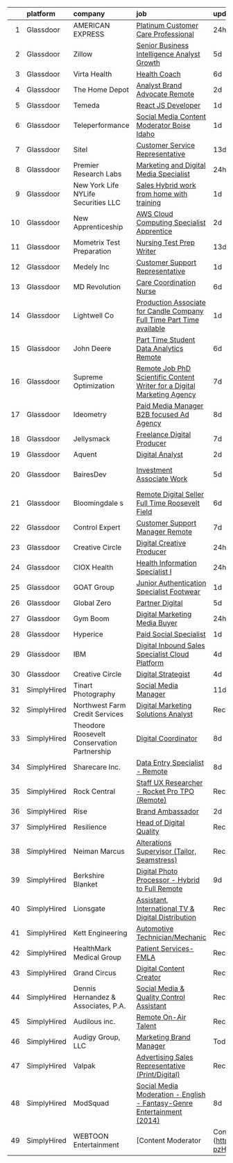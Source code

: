 

|    | platform    | company                                     | job                                                                                                                                                                                                                                                                                                                                                                                                                                                                                                                                                                                                                                                                                                                                                                                                                                                                                                                                                                                                                                                                                                                                                                                                                                                                                                                                                                                                                                                                                                                                                                     | update_time   | location          |
|---:|:------------|:--------------------------------------------|:------------------------------------------------------------------------------------------------------------------------------------------------------------------------------------------------------------------------------------------------------------------------------------------------------------------------------------------------------------------------------------------------------------------------------------------------------------------------------------------------------------------------------------------------------------------------------------------------------------------------------------------------------------------------------------------------------------------------------------------------------------------------------------------------------------------------------------------------------------------------------------------------------------------------------------------------------------------------------------------------------------------------------------------------------------------------------------------------------------------------------------------------------------------------------------------------------------------------------------------------------------------------------------------------------------------------------------------------------------------------------------------------------------------------------------------------------------------------------------------------------------------------------------------------------------------------|:--------------|:------------------|
|  1 | Glassdoor   | AMERICAN EXPRESS                            | [Platinum Customer Care Professional](https://www.glassdoor.com/partner/jobListing.htm?pos=105&ao=1110586&s=58&guid=000001821f8a57d8bf4a4c7c7397e353&src=GD_JOB_AD&t=SR&vt=w&cs=1_3d672b96&cb=1658386537191&jobListingId=1008016736898&cpc=65CC663E25211861&jrtk=3-0-1g8fokm2skhor801-1g8fokm3ej46s800-b2b17bd22d7ffe23--6NYlbfkN0A5nblP0AAnhgopED8_ojjQZxlXcLntPBcvKwP4k1GUfLPORtmzN_ZAa2GorthJNwE8VUb27NacrfXXV_X3TVfQpqfyo50eiYmGYlinkzaTa8NFXsQEwecGiTIptYA71CVBJSjHff92H4fl3yUTUK6ePd_3_CZ5ypUbIJkFCwkWlfgPtYKwN7SnO8e1y7DtevQKJXCcmK0lx_VMQb6SJXyFE_Zs0bHYgK9-AnaE2Sy3aAI7lJeE0eCqqdQ4RAi05mWWriGeMqEkSfPHW6QIFIj0SGI0fVLCQ3a3N3uWV70kVvZ9OgBzkDQXJ5kd9mq_VarZZN2ZIuDE5tjS47GUbfDmoMnW4KFxydg6Ox1W3BDzQCNLkjFcA8hL1QejRIxbbNeHnsjuq3iptTbb6K_EmxmvqZcS-k1pNytZqXPF6oVIud-molh2T0G4)                                                                                                                                                                                                                                                                                                                                                                                                                                                                                                                                                                                                                                                                                                                                                                               | 24h           | Sunrise, FL       |
|  2 | Glassdoor   | Zillow                                      | [Senior Business Intelligence Analyst  Growth](https://www.glassdoor.com/partner/jobListing.htm?pos=114&ao=1110586&s=58&guid=000001821f8a57d8bf4a4c7c7397e353&src=GD_JOB_AD&t=SR&vt=w&cs=1_768112d3&cb=1658386537193&jobListingId=1008008694561&cpc=AC285F3A3ECA6BB0&jrtk=3-0-1g8fokm2skhor801-1g8fokm3ej46s800-505403d4ffa4d1c5--6NYlbfkN0ANMurRYyPEXg08u6OamUd1Mvhk-zhFSGYIZgoJR86UvYL2v6MoUqae-sD5DnU21vrnSTKm-VbOopqKkFkSaNMNuVRUV_kCzJx_dkrPsX69cpiIUsZK0znm6sCyxuQMkqE5L9tb4tRJI_3IprinV5wPn5pHUQ8NxMm1FHew5NawQ1qTuX23hZV3xYLAJ_ndavOY5-vaGMHV1LgZi9XtUCL4bficijXaANFA6a55Cx7mHAyGxbkSfj_nDU8wAxyr1MayL3sBw_YuqhHiMx36g7naf3OFZU8lhZT1ZIJfC0U_LAA6UrG6DiBCSephOJxzSmFn260G8Oj1iuJZEvT6km9-IvMZ1mfqH4JbTE2XVNFUXpW1a23kQV8aiGxrRfb4WUhFtiPR6tzZyClYx2-oek1Fr8cmvLBrGerrtdnRf8Y7NULL3l-T14Xvo_n3MYcpEswDDqHDONBENoHV_Maw19ee8TRYtTYFpxF5P8PLBVqRM1bbKj-nLwjc0JG3Iv3Z1bKXnsWepaq-eFy3XHHFqXqZZjc0nVdQ-4rye0aq9vdvtihmNhgmAwul2NyzJuICw5s0mwRkt03tenwQczrYSUMMqOlxYMEL2bb8ON6pgAmpWyu3iD_w6bbkwBHnbIPeZ1N_8s_uKQV7mDE0uG3AqPinMEXFros_yJpDQWQEyF0ykzVBDs1J1I13_Z0KlNiL90hmWmJyw3lIaY9NBQLCaZfVV5W7sMjeWaq5mB0Un6W2SE4kLiob8e1j7ynNENMfob4E9t7ey-ahbLx5pvv70go--5S965PooRcF2JFLlhUX_hpcDPAPYwHSMfeL3Y67admJ27lbjHKq9h8A1zRw4nApEDqmnHWfJXgIdbmvpeyz54sykkNlllSsET7vZqRRO78%3D)                                                                                                                                                                                                                                                                                        | 5d            | Remote            |
|  3 | Glassdoor   | Virta Health                                | [Health Coach](https://www.glassdoor.com/partner/jobListing.htm?pos=123&ao=1110586&s=58&guid=000001821f8a57d8bf4a4c7c7397e353&src=GD_JOB_AD&t=SR&vt=w&cs=1_393624d5&cb=1658386537194&jobListingId=1008004891538&cpc=1CBFC3E34E2A31FF&jrtk=3-0-1g8fokm2skhor801-1g8fokm3ej46s800-ec554cacf87ad054--6NYlbfkN0AfRf_P-ca05LPdwl18rGIzUr6AHy1uTjbsV8Zoyst9jo3YE3gDQF_RamUUSUIB_uVFS3xg844flY6tHODvbOe5iK4V7t8Da3_gNKW7-MMv23qtwcIwNBc8ruoIj-LdhUNuA1fkQZOyZDDnrh-fnJoR0khxCD9Q4gNFCuPZBtajZQixmR8XcMjaCEPR_Gcv13505-t2UlDzCdZ067y-JvhRoSSOjCeU3yZtw2dmTI3pgC7hVlGy2OEvBuDyKdqwvvHUeNiGwMN1JvWcMGIj93EzuATvpXfrgIEbsC2jRZdE_p1OYCC4jeErlPRRpsfbkD7ulvCT-ekHfwCIGmnFGXBednFiZPXeD-vCzdsrIa-KMGeILruz4Z9JMZ0vI_MOFDSxu3Q9-kW2HiciS1sUuEkbUueh6DNe57G4z-4OiJx-Cjri9QdP7UX404ZzpgDk2kPk9oQ-s95bhbxtfA7hZOMQ_p5K_mpXim0Qn00eaODGsJvhMCNkNM_ABaLd-0AQ033Y7v8pFCFZLlS_4DvkTAUjwM_bDCCiDQCX8Ws2JlZ81vhI6mptpXs0pvbm9xLFSoAJ-AvUYDh3_1QN7bKMs7gVyjqamRLxzZVcJodLSNT8wFoBTEolA9sHXILVPnA6nkYF464O4shh7ezofEMgrHAlQOJgSKEbeQihUYxsCqFYTv1ihJbXGZY-lMT-PCbApUNd0p5e1bmlf8nMXKDjznhIdVjNttcNi-nVgGMRTxYL6r29qZmpAUqgfj7QTGRfQHnNyVr8lRwBGNI-b91XxDTxe7QsKashKyICgKIrB--LpGV5C_BRDmjBWK6FvxzxxTzUuqktLQ8iGzMXHMQLANTCREuMSfV5MC4DEZgfEPszqQ%3D%3D)                                                                                                                                                                                                                                                                                                                                          | 6d            | Remote            |
|  4 | Glassdoor   | The Home Depot                              | [Analyst  Brand Advocate  Remote ](https://www.glassdoor.com/partner/jobListing.htm?pos=127&ao=1110586&s=58&guid=000001821f8a57d8bf4a4c7c7397e353&src=GD_JOB_AD&t=SR&vt=w&cs=1_a87b1380&cb=1658386537194&jobListingId=1008011585812&cpc=8795CF9063CD573D&jrtk=3-0-1g8fokm2skhor801-1g8fokm3ej46s800-c2e2b54a1ed2a0df--6NYlbfkN0BAuTfAu5ThYozS55O8p5sS5gWZMb8bifg5H3ftdCgDuLYRlqSkW6aKpA-68L38M75c1JBvwiwwNmx7cxRXc9X9GUhQv_zDCUnnbmF5mOjaxC38AXwPiUhqxm-X3jfsxxFAwKzsohBgbowY7see1J-pAUelJKKsI7vZZf5Ac7xAkXF77COv1bdWX6XGjum2olPb5goSF84IKE6gKM9kxrtT59rS84RISYDyPNDgDMtjzsRSfSha5xu68DTc8WfaOj_5ccEgnIP5PncH3nzHJf55OoWWLl_H7WnfBONemurWehQAan2mOKWWKh1Ntv4X4Xx7FgKqgxJjisMoinGtbyCAm4P5PuVGStiqS_X6kjkcUGx1QMHh_SZ9jezTKAPnPGh5u8abBrVqGzCpUTr31HCrB2IPJ25vHVsRbPXNa7_yLn5ETuv-h2qP)                                                                                                                                                                                                                                                                                                                                                                                                                                                                                                                                                                                                                                                                                                                                                                                  | 2d            | Atlanta, GA       |
|  5 | Glassdoor   | Temeda                                      | [React JS Developer](https://www.glassdoor.com/partner/jobListing.htm?pos=108&ao=1110586&s=58&guid=000001821f8a57d8bf4a4c7c7397e353&src=GD_JOB_AD&t=SR&vt=w&ea=1&cs=1_711353ef&cb=1658386537192&jobListingId=1008015128299&cpc=AF770993EC679D41&jrtk=3-0-1g8fokm2skhor801-1g8fokm3ej46s800-7fea6778d8d634a4--6NYlbfkN0Cdyrb_-SYpjIsC7ShR4LTJruqxAexHI1Km_0W0EzpI0e4uRdYa2eAJs8btTIGmOfMYc0AIGm1oGji9xCD_BIfjoFv7WrSOeX04XFZio3b7X4jjRm4uKTkf2ibFdnFKK902wGA0oBE-4UXjpik8-xCwjIHvwxFNbNLLssPWUSLM7bGAS16chLfRc3-ChYnq_dSslIxnesyUa9kK77268ouxKQ5P49cM0eqlMyrdfQ-CK7HxDnPbCrpNhvqVMtKpuffS5fFYWUaOywLPvSmnmEaP0zVA6GYKD__8CCgVQi6dNPb3AfpSwcUuQqYyrzIxmYpQTwNILGxVHkKQLNMS1KYA5aLuf9MlT6qaHonLNpdRSgdtlGudXnbkYqwpFZAtWXJ4sBqK2wNRZrKtBCMziMs_2iu6HWWzyDPpLvorRKExmp0rEWNFfmzuUPoQ0yGCrujQW6CWm41qsL_jbBZKciImPHOynzFjssfMGmhoGa4qjXjd38xcReTPy3HqPjSeG7g%3D)                                                                                                                                                                                                                                                                                                                                                                                                                                                                                                                                                                                                                                                                                                             | 1d            | Remote            |
|  6 | Glassdoor   | Teleperformance                             | [Social Media Content Moderator  Boise  Idaho](https://www.glassdoor.com/partner/jobListing.htm?pos=101&ao=1110586&s=58&guid=000001821f8a57d8bf4a4c7c7397e353&src=GD_JOB_AD&t=SR&vt=w&cs=1_13b6b488&cb=1658386537191&jobListingId=1008014258908&cpc=BBBD384EA192911E&jrtk=3-0-1g8fokm2skhor801-1g8fokm3ej46s800-9a7a22e236ecfe11--6NYlbfkN0B6WvEhlXVvoeINVu-ouHjaAZXC5eOJkXMvb3uV-8LI_zJmxG8OIfDBxKmLqCk7E5mNajKclwLLCJckiqSZ61JoDV-seoelsSOzv1jHegdonRlAw0sJjhlZn76QtyS2AjaNT1PlRTdJVcKgI_B44c4d00KXcr87uCTkTcFYztE1aQ8JXwvGCK8-bn6VouwThsAP3fCZpUFzWSCHbEh-RVDoEaRvwAKFb3OCOqqOtoSrxhfQBsv-z0mwHOyqSHvA_7HCMHP4XjP73-dl1boSOznxzx-Wvbd6BeppSfIBbfN1Dt3qqcZ8ah-GnrNrWftpKHd8aHTew5uJGyMWB3GnCpU3JzQ2RxJFvE7zkxoGqDoJm-OhG_Bf9SVyJcc837dq86Pn7pjjJQ6wWaW0kMUZjjONlAcq1P8jegrKUE3OF_GgPHaCD4bIilDF4cvMk1In-Oy2Qa4oNvCWtUtfpKcggNbkQ9gguwvLvYyjLYnzdTfXgQ56YKqGmlI6rDQsKDGLA8yCTwEW4ZEa_lvNzYgWvpqVpfdQ4scF_ZGbXUXa0s7iWw%3D%3D)                                                                                                                                                                                                                                                                                                                                                                                                                                                                                                                                                                                                                                          | 1d            | Boise, ID         |
|  7 | Glassdoor   | Sitel                                       | [Customer Service Representative](https://www.glassdoor.com/partner/jobListing.htm?pos=104&ao=1110586&s=58&guid=000001821f8a57d8bf4a4c7c7397e353&src=GD_JOB_AD&t=SR&vt=w&cs=1_41b933b6&cb=1658386537191&jobListingId=1007989877388&cpc=B101C867B3EF2D75&jrtk=3-0-1g8fokm2skhor801-1g8fokm3ej46s800-c4731420eb5a1496--6NYlbfkN0CBtZxUpP1QTOYFeIJnsNrvL2IvFQoGtsAuEWSa46ujWfgVoT1s3qhLT54XwMLaWHkzP6la9lS8bBjGETXM0Epmn4lTsBmfQjpT6XboGr3bmRmEvip6PL__IEGfajdY5vRcsN5Z2HRSA7O3TccunJ9-t0c6NrCCi0f_4cEf7Wqon35fjXSvFQeXVycoJ0Lll5f49JF078fHeosf7rl5DZGULSUAwr5-oESdCqdIKlihaS96aYxna9Drds2t000DTG58LLjnlTggSFhWelEUWExlk5NXRK72LNhJmvPX3SikmXiLozWLt2nURSh7X4jwsIGqBk2gE5bPdYcP2lhSkxaEuJlH4RjgHUr6pGpfDKrz7qhsWkdKfOG99O9TEI_WT-2yZFyHcy3wYQb-shjZr_PCxWovgCWgi3W82zaIesO3JuZ1yUE7zSd4fgQdLG-N5R69bRHCgP0g0Ir8vUQP4J8GaJ9ollfxwmUg0Y12E1CjDEvKXt8aEZdX)                                                                                                                                                                                                                                                                                                                                                                                                                                                                                                                                                                                                                                                                                                                   | 13d           | Spartanburg, SC   |
|  8 | Glassdoor   | Premier Research Labs                       | [Marketing and Digital Media Specialist](https://www.glassdoor.com/partner/jobListing.htm?pos=107&ao=1110586&s=58&guid=000001821f8a57d8bf4a4c7c7397e353&src=GD_JOB_AD&t=SR&vt=w&cs=1_2d0993ed&cb=1658386537192&jobListingId=1008017460599&cpc=5FEB1BEB8E14EF52&jrtk=3-0-1g8fokm2skhor801-1g8fokm3ej46s800-2e9b4b221dcae9de--6NYlbfkN0D8xGH_UxYqVAmqCTtO4umaWVpHqxlCI3ORUIuPXpUIiCMVsrA0Jb0KeZnmWsQY4-8K-obYDKceSdkcUGlyQb4gOR6cxpyt_adQVqr2HjgVIIHs9pXIO3UQU0TspRKXMG5L0lcT_O-VYImYG4qdGpzGljP0yaB12v1mlVfHfYMRus9yG-CSZZLz8ZXcjKmEHu8tzSSRPWs0XoIlUiojQp1LoR1aE0vnyplUL9N8ZnfdOhG8WpsDyB43KUuAVySqp2WN07jHXtOX3ZtVaHs8LiSeYnCPWu5KnkXV36vOMF5pmPhc3b3BOABg3Ec42NTYJeASb_EtCh1p0UPqD5xyR7rp8AyjvAlvfwtjhBDeKeQuSbiooG3V3X-FpOj6-qIpZwlZZFOxtK79Soy5e5-pW7obA4ibTGsmQ7YGVS78NF01C8ck4HyQfFeqev4wDIRlbo6IxCmVaD7OXA%3D%3D)                                                                                                                                                                                                                                                                                                                                                                                                                                                                                                                                                                                                                                                                                                                                                | 24h           | Austin, TX        |
|  9 | Glassdoor   | New York Life   NYLife Securities LLC       | [Sales  Hybrid work from home with training](https://www.glassdoor.com/partner/jobListing.htm?pos=125&ao=1110586&s=58&guid=000001821f8a57d8bf4a4c7c7397e353&src=GD_JOB_AD&t=SR&vt=w&ea=1&cs=1_273172c0&cb=1658386537195&jobListingId=1008015151342&cpc=BAEB662971763A76&jrtk=3-0-1g8fokm2skhor801-1g8fokm3ej46s800-0e3affaf05230071--6NYlbfkN0ARAZF5I-1sdmJGWYKSmZM5nfqYd4_rK4R_2P2IA-m3GYl3Xo4YQnuBJMKSJ7n4StNGa618qLnRpe5QCvGqZ4SZfBXdsuKbywU3UXXf-Aj-rbH6J3e8fZGg5hO43crgMdkg2H7F7LnGW1UInVQ4qwmqDslShuFhryoEIFm93VQNdrJ3Ft6R0olHqNnFgI-qatF_CdiLnKk7I12m62Ehl4hlLbOrU5yfn59L6GNKqbbm7WlqVMb2ze99rg4p0ZkYEfy_FXmHj10d1FF1Q0gTVEWiAOLNhEaWOD8Bm88QE5HV_HieFRTMfwwsKGJC4wsybxo-lucEaKdW3Es403NrcamHF1PbzlrP21pzbw3cMdP1NH-8P4doovlIDq3tkY-4VCSp8QzoWizPyf84rlBeeCDF7aZNWAaoy59X1NkKRnrcrHzpnRvL_6raxK-wWEAHfr0Ns2Pik906WzWNtIWeVs7GrVfPHfPw14FCXI0Zd0SYSpZ42JE9B2-FR1gWon66XIhrvxgyvJqU7w%3D%3D)                                                                                                                                                                                                                                                                                                                                                                                                                                                                                                                                                                                                                                                                       | 1d            | New Jersey        |
| 10 | Glassdoor   | New Apprenticeship                          | [AWS Cloud Computing Specialist    Apprentice](https://www.glassdoor.com/partner/jobListing.htm?pos=118&ao=1110586&s=58&guid=000001821f8a57d8bf4a4c7c7397e353&src=GD_JOB_AD&t=SR&vt=w&cs=1_92f097c8&cb=1658386537193&jobListingId=1008012388944&cpc=C4A69CCDBB3B9599&jrtk=3-0-1g8fokm2skhor801-1g8fokm3ej46s800-787e9fd0406c30b7--6NYlbfkN0DTBj4QuFnqhUtF9Z2VxXbtwG9o9MshGMGKhqGuRanbG9v06V7by3fwYVFarm8gve773Ro_VLXZ-5zz31otXuv5jU76AyqyZXQsk1vR9I6QBK1EhYTgnEgp2MPAuJnasGr9yQkpW-vsUFaCR7cKhbSY7RhHWRji1uqdMU_DiEmMlXO4ebiC9eURZ8vFY03wLdDf6vjYQnWkEk7YeTPpOBE4PBTbtpS6GsdfXpZLK25-QbkLcSEINtRv7xzHPFlTVbY17qNktCfcwdOPbAxwbbyR24ewrCAlIBhtIkqN8JvMM6uQFE-xJwM1VY4zy8d-lgy3mnvA1P1k6IBCrnF8v1fGhze-QpQrscZ8UrYZher0w6zFxRbKV1hVDsOpDc919psCvRd7-aipOXvBuq_4mEGZEtd7Ie2r5fbDBOafaQMryC6nHV0mZV8bf6veYoH8ZEIdrtIL9lFlOA%3D%3D)                                                                                                                                                                                                                                                                                                                                                                                                                                                                                                                                                                                                                                                                                                                                          | 2d            | Indianapolis, IN  |
| 11 | Glassdoor   | Mometrix Test Preparation                   | [Nursing Test Prep Writer](https://www.glassdoor.com/partner/jobListing.htm?pos=117&ao=1110586&s=58&guid=000001821f8a57d8bf4a4c7c7397e353&src=GD_JOB_AD&t=SR&vt=w&ea=1&cs=1_a5f8a370&cb=1658386537194&jobListingId=1007990102566&cpc=AC285F3A3ECA6BB0&jrtk=3-0-1g8fokm2skhor801-1g8fokm3ej46s800-2dedb74a72dfe1ed--6NYlbfkN0ATmSSpKrHMHm9Dq56dVK5ZPD4usKt266Vnq4YNDr0Fwfw_LzkowpMHC12DAI9VhuxbX1tCexC8EzokW2n9TDmvSjsQ09yBHwDinoOBmd9q3DaQdPshJcq2J3sXyeIy6yZxG5-01gNkKIeZMN0mFv9zJVksSeoooonou8EnWF7a-D41kBIsorcVvrW522KlXqN8aGnw5yYuhyOriPysahX2ItMoFgBHW76KYySyRL2yHmTC-Q86BdalQ6aPUwTdDvKypz2UNFNIcdcoL23Jkqs807RcBUtHLa9R6_LX65hmJvUJVlg-BQJ7sOKhmVI3m_HjoqoMMB5YOmESoNqVapsdmrCaoabXy1ykAtfZkBorbHnmB6eZzjkOVGv2rS-eBy5dvKgENQ7mYot9nCDfQgsE3rmB2hr1UxZZ9DdsQ4Q2OR1P8ty22bfVa36AzFksHICocwKxsmpnbKoI5MBOk99uCnK_vW_z5sfsuQNJAeSpYE7k-o2NKUVgrVmQA5kx6ZqAI89KXOVELQ%3D%3D)                                                                                                                                                                                                                                                                                                                                                                                                                                                                                                                                                                                                                                                                                         | 13d           | Remote            |
| 12 | Glassdoor   | Medely Inc                                  | [Customer Support Representative](https://www.glassdoor.com/partner/jobListing.htm?pos=102&ao=1110586&s=58&guid=000001821f8a57d8bf4a4c7c7397e353&src=GD_JOB_AD&t=SR&vt=w&cs=1_8198d775&cb=1658386537191&jobListingId=1008014887276&cpc=C891152315FA1AD8&jrtk=3-0-1g8fokm2skhor801-1g8fokm3ej46s800-377738ed540dc393--6NYlbfkN0CHgjKuEbaIiHYzbx3U5EZGO3CMquBxB5JbC358B0dggtvziWpXJPYCYk_7XknRfPq0NaW9wR3Vh3wYenkF0BxMO6rBg8vYGmCCh8oRqmefmjnxzYiCz6Y4x4qO-lVwz3RdGOYChbo2poBajrYbRFOH0KllBbO-lF7AhdzejpGNtWmw30KmzP5tgtTqFxZcHZD_LIviA8eiMqxWfyYldK63vIgazduR6Q0XefA4DhovDeShJbZVulbnHaSXcMekZ-bnTaj4iF8uDKczNOsSEeAgYxLxxxrfdSHNGSEfVLd1cEjTv5LrLZD7aEDlkiJuqNKtkIRTljFbS7onj6LigxKzxrJGEZsGIC1w2pwP68NMNuLphy3yEqSu7J791IqZW2pIyvXlHJoU3q1k83WvzI4SdDSEmfNpjyeqhPZ8cVb-QvvZLqzxLmhapRhBXocgI7T0xXlY7YU6J36qcwdC7DKVLRIw0pKTFJd4O69WPyjQmIuBI8BrreDhh6IuyIFQO8WNWiG6n-bW5A%3D%3D)                                                                                                                                                                                                                                                                                                                                                                                                                                                                                                                                                                                                                                                                                       | 1d            | Remote            |
| 13 | Glassdoor   | MD Revolution                               | [Care Coordination Nurse](https://www.glassdoor.com/partner/jobListing.htm?pos=122&ao=1110586&s=58&guid=000001821f8a57d8bf4a4c7c7397e353&src=GD_JOB_AD&t=SR&vt=w&ea=1&cs=1_8d317f20&cb=1658386537194&jobListingId=1008006087660&cpc=8795CF9063CD573D&jrtk=3-0-1g8fokm2skhor801-1g8fokm3ej46s800-7136f492eba77719--6NYlbfkN0BfG7rOg0thbGdoXHxUy4TjHReKCknvNoLdMXc6iGirPzhEgwsJ7kv2Ap8JH8AdkjyMunofsJmI8JB94QnnIDISkMWA22NidXwvipQnLRerBqRlqu8JDKjHcUEaCZIG1sJGRdDFUDaoVTaV-gryG5GWlIj45HWQ1cdxtWQbEwaONcUSZxhRq6dQMTt_5wXSnS8goPARUwoEhtg9eFqteGCxTv0PqrNiYPCSXh8LkD9BiYhoGP3IHObJwHNF-rPw_PtDT_pTl1WjQihYndOOQKnOIkg30YHTLrXHoSkU3I1RY-kD7RuPv1zp4-vGAJRAjJEB0_x1yIMzNFQe4L7nqhCDHPcgUWdgRz434-AFHr6BOCQkt7y_6lm7WmixKrS0odCnkaK-VqgQUne2WN3YDi4PbQGARj7_EFEPxtA7xKsc43QUPL8H6Vd_lh4oRe5W6n_izKGSk9o_Z_pqoZUB0qBDzl-IOsZKEyKK0MyFiMQYB3ltkERRSoPzAXU_hPihcdo%3D)                                                                                                                                                                                                                                                                                                                                                                                                                                                                                                                                                                                                                                                                                                        | 6d            | Remote            |
| 14 | Glassdoor   | Lightwell Co                                | [Production Associate for Candle Company   Full Time   Part Time available](https://www.glassdoor.com/partner/jobListing.htm?pos=110&ao=1110586&s=58&guid=000001821f8a57d8bf4a4c7c7397e353&src=GD_JOB_AD&t=SR&vt=w&ea=1&cs=1_7f14c9ab&cb=1658386537193&jobListingId=1008014504836&cpc=7AD1D84939BBEEF3&jrtk=3-0-1g8fokm2skhor801-1g8fokm3ej46s800-94e3c1bf3b1a5e8f--6NYlbfkN0Dx3r3E47sSe5bB3PIy1uzBZvlB7xy2NhfhZMlxQTsxrEt812ZvUaCFu1bqVlz96wB5uflrNOiwDGy_L5ynx_gyPE94sD-dhdYjwxnUv0p7USpRpCh8pqJWuqgMKQY7JvZ7L5TKKq3M6Qk50n37vvVbO-X0DhuR-Uv6RpEGUHxd0CoOhvBRHONx0-2WOlNlJljW3r2hNB-PHquHt_OXQxFV0NUOe7p6rGlBOFLc2_76Dn0P7a0R6R4gb4SkfbQMft4jKQYSFc6lkjkUT1MR0OePmSnD6rtZKqs85KF1oYSd9vrUF6_TAfk_mIqeHRwm_j4uxsoDX52qCS-XYR6K4ESmxO19m7FM-SQXRdocH50kS3UOxPRZiTC3tByem5-JBF5INOejoZeI0z7R0WLmboDKauIWFlxaJjztt5JdsPMm5YBySXzozHKxQ3NeukuHHMxBYyWZbFV76dcv-FaHkpg8Q246iosOyaTkPs0jgc1FqmDEOGvSuq-wnEQx-GxzotY%3D)                                                                                                                                                                                                                                                                                                                                                                                                                                                                                                                                                                                                                                                      | 1d            | Mount Juliet, TN  |
| 15 | Glassdoor   | John Deere                                  | [Part Time Student Data   Analytics Remote](https://www.glassdoor.com/partner/jobListing.htm?pos=124&ao=1110586&s=58&guid=000001821f8a57d8bf4a4c7c7397e353&src=GD_JOB_AD&t=SR&vt=w&cs=1_78bc505a&cb=1658386537194&jobListingId=1008006120636&cpc=8795CF9063CD573D&jrtk=3-0-1g8fokm2skhor801-1g8fokm3ej46s800-5c05a8a2af3ba7a3--6NYlbfkN0Cv0TQtpZ6GGs0tAo-ZxVQTOn-gpbC_6DfU7thop2TVuASU8O2TbTKNUU43Sm0q_eVZbmlgmGNNpBB_k-u2cuNztgJ_L_CJAF3wuRUAOzGDWnEdO4ZWjIAwusVV7aOls6O_9W2GsCGLFF2L__dWcHSR_fGoEt3Xn3a0HSA6UpHKOjQvC56RDmeT1awAyf8IoUOypq80lowu8ohuhwot_EMTz09SZj4Pb5SgVG4HVMvz1BgrbJ6QUTxZWzOX-zpqTkEgEeHtmmWOZgi8mTG4vEjyW3-cPJhrQ2n1amFhfrO1pTf-o9dLfwWPdADHpQa6-T-wnzcibOXVJlIw28Gk4XycRllVYcPTL37MP7mtTUglV0MBtCboR49WmpR5dr5FzTZDdb5EJIYF209pgXVWvMDio7mj2WqisQMGnHjqt_TUi2gy35vk4QMVTV16dbxlmiXpy7fA2Zr_uITWRUvolWLlWgyXpusjCOBmcOHExngON9UsqEzxTZfrcSk-QgpV5LXimifXF5f8-7RM-PKKpT1sD161DxjErkEXC8Z82_rX7UvHtlIKLYMJFU_e-RK9TAW3GkEXL62vJxZ1loEHsOXqiBVHKzIwCm2UOM6UTepxUfWmQf0fs47emC_ZYxj-CcWD20wuWgFQMw%3D%3D)                                                                                                                                                                                                                                                                                                                                                                                                                                                                                                                                             | 6d            | Moline, IL        |
| 16 | Glassdoor   | Supreme Optimization                        | [Remote Job   PhD Scientific Content Writer for a Digital Marketing Agency](https://www.glassdoor.com/partner/jobListing.htm?pos=112&ao=1110586&s=58&guid=000001821f8a57d8bf4a4c7c7397e353&src=GD_JOB_AD&t=SR&vt=w&ea=1&cs=1_eaed01db&cb=1658386537193&jobListingId=1008002805170&cpc=63E4514951618C5C&jrtk=3-0-1g8fokm2skhor801-1g8fokm3ej46s800-4abc64e4222bf00c--6NYlbfkN0DBruE_ozMkXjqvMqXXIy0UY5rmx25JyjThmVrPC-mmcgzEZ2mqvJhSJsshn7ihYWI4h50FtHfH0rMDcDMgITGYUZjkE7BzNHxWSpBPjrTHLfgin55zMjOdu6e4L9E9Qe9mM6prIQmTo6AbidRy1iOm0VJ5Sjg7Vgd2qYAgTnJAEJKnJGDeuRvJ7zun4fPbZr5mB6DOPIPZJos8XECh6lTMkrpu_XI8zoZ2aGQ22FvTqkh3SbqOd-SO-yI6djQxx8JS9xHCKiqtuIpLu5gHK1IwGZ263IKutGxt2Fq0F_8ign-AscsuwoH6jjaE5POQY7HQI07WXczvhzuephG37tE29Wn7Pg4yEPI4YNrLF8gNQEP96Hbf88mZ0kFZiMsRZfzLCs1JoAokKCDq03Z2jGmfZgC6hPqG5MIszzN_Um2Gx58B6Bswtx6ragEur3hp2wDXSrMCqGtKvxxXLNMB1kX5mu49RtU-rUDUo6EnHDnVE73bhzX-nNpD34DFmsqonqNYbFUaot80dA%3D%3D)                                                                                                                                                                                                                                                                                                                                                                                                                                                                                                                                                                                                                                        | 7d            | Remote            |
| 17 | Glassdoor   | Ideometry                                   | [Paid Media Manager  B2B focused Ad Agency ](https://www.glassdoor.com/partner/jobListing.htm?pos=120&ao=1110586&s=58&guid=000001821f8a57d8bf4a4c7c7397e353&src=GD_JOB_AD&t=SR&vt=w&ea=1&cs=1_f4683dc5&cb=1658386537194&jobListingId=1008000053141&cpc=82B3195DA92CAF92&jrtk=3-0-1g8fokm2skhor801-1g8fokm3ej46s800-5c19eeeb59888e3e--6NYlbfkN0BdDHiSlq2TKVYTvK036ioTcRDjelCKzvFOpLFiF--0iXrCtLHoAIe2LhRsfWWLEVwEFYkZRu77wP5QzEX4DDIKNUNa-4By-m6EvKcn__CInd1WAuyx4ivJJqsDbfLLJW19Fw2PsgL7kkKpgFS71hhHyFbXgIoHF3L4aMqVNB2eFdaq7Rl3e64AeEpc-uG2-6a8qZWbHxWGIVj4sgRB_Tjq7QJbwXwvOPz3Bs3Esu_M4mgwkeXgjlNHpnpv80VsebINWSJyxX8NY7gPj3nSzp8nVAjvofDUA-Nn7Yg9G-WzMW-mzaP8QYoe-6YlJ67nG2FpDcu07N3RFNhEu0y2P01fgacVIkX_NsnAYUych-EG_97GrMSGwh7RZ1cspEM5PdwmNYi464SsFtBiyjw3BQaAzhTmvVAmYid4jg9SLcwmMjwStZP5rB77lDlAnSesifZKO6Dby3dt4rZ0NSutz06Rq3ramabQN-UG8w4rYdqIly5WoJ--SGhJSexAJJ1LxUJVfewbQ9GuCNc9WAeUaiGF)                                                                                                                                                                                                                                                                                                                                                                                                                                                                                                                                                                                                                                                                   | 8d            | Remote            |
| 18 | Glassdoor   | Jellysmack                                  | [Freelance Digital Producer](https://www.glassdoor.com/partner/jobListing.htm?pos=103&ao=1110586&s=58&guid=000001821f8a57d8bf4a4c7c7397e353&src=GD_JOB_AD&t=SR&vt=w&ea=1&cs=1_4d45e5c3&cb=1658386537192&jobListingId=1008003840046&cpc=45DC3EB807283E85&jrtk=3-0-1g8fokm2skhor801-1g8fokm3ej46s800-ae962353e378b22c--6NYlbfkN0B8n3TtewkfrSQLVLmaULFw4rMrE_6oulIovBP1IlqVzo9q5ZR5jXqYu5pdhdmHs9IO16L1skecex-xIi00P-QokFbOAqjZMxR1zvd9E9BvfVsF5khaFAvR45o4O5IDdLSm6Be8oErFOztb5agmJtEaJblQR0dT0Y6ZiNWORvvjkVpdgmXAtq2mYqDD8uqDgMPSaLKy06WsWSQZGiI4w4unKthKoWfIclAq1RmizPaMcx8IV_aJ2riVEyCicfj61joJywLhrh5aaIxBPJIHmW4E_OU-LPOAJu-a-GhX3NaMaWJ8ChxfHV96vUTt6mR7x1-lCSsLod4O9c964viKMmg4ER62g2KyNB-GCTO0xNAt8zq6dR1ugJpLnBQujdbqztDmEJUdPKa4muAI-9qFVxopNPG32W7B6FvEWFcyt11vJJlKmufMjKQChOTpQ30YDAGu-T9-0NUfjdMDXJnDjpRKpiKEe2a73Vw%3D)                                                                                                                                                                                                                                                                                                                                                                                                                                                                                                                                                                                                                                                                                                                                     | 7d            | Los Angeles, CA   |
| 19 | Glassdoor   | Aquent                                      | [Digital Analyst](https://www.glassdoor.com/partner/jobListing.htm?pos=130&ao=1110586&s=58&guid=000001821f8a57d8bf4a4c7c7397e353&src=GD_JOB_AD&t=SR&vt=w&cs=1_33464cc2&cb=1658386537195&jobListingId=1008012195143&cpc=B101C867B3EF2D75&jrtk=3-0-1g8fokm2skhor801-1g8fokm3ej46s800-4df54aec611b026b--6NYlbfkN0DMrcEu7yrtATojKJA7cEzGQ3FdRGWLh0CZQInL4ECGI9gD0Wolx9R2EDT7B77c2cQA2aL-AaqtI0Xcil4n-DpMZIgeFoirc3dYrVxYXxEmpeV9hIiLRt9JfbcQChIl6PBZ3V1gNgWhf9UDH3uZZajyXp3vwLAJFhE5qgUPGW1P0zMDy5rszmttMSx8d72yyLLaweO3ZoXcQb935R4RgOxXQ7DpnkIIjKx0nIWsb-TPApLmdsHY8UEO5Hi5S2fjohSz-RrjmFP4Uq4lm4BushVNmh06Vuf2C64v_zw79yu_1UITjVFfz7vOo06D6mnjV_X4x77FuK-YpLL8CxyMT5MnLwoFLXduL9V0H0txnLoAzHJCh3O6wKK1NqdB5wshIjN7a46J7bDUhtY-qHhGHOs82GLytcyDOpSLnvP68ujfGU0st9FhTS0snEW4DqzbQLl_TXESeHEkiA%3D%3D)                                                                                                                                                                                                                                                                                                                                                                                                                                                                                                                                                                                                                                                                                                                                                                       | 2d            | Remote            |
| 20 | Glassdoor   | BairesDev                                   | [Investment Associate Work](https://www.glassdoor.com/partner/jobListing.htm?pos=119&ao=1110586&s=58&guid=000001821f8a57d8bf4a4c7c7397e353&src=GD_JOB_AD&t=SR&vt=w&cs=1_9b99ead7&cb=1658386537193&jobListingId=1008007957116&cpc=8795CF9063CD573D&jrtk=3-0-1g8fokm2skhor801-1g8fokm3ej46s800-dc27e533c90d2346--6NYlbfkN0BfEGkshao4EhrCCf7LYqKO8VNtf9vkQrewuI3DmTR_-FNjQOZq6FDCm1wcPTrdsPcyRfHPY9jFXRb1VxpYdRVDaPZqBoSCNYkTgG6k9Wr1WMzJcjwjU7LsHlGOStPoTwJGGkzzqSxPIUGxWa6j8BtiAsfbFTODkaxIQxU7uOoWeUlkjodGxZJ2KvNFVa-mC2VBYFL8NlEslgJjL0o-qrvn5EZ-53k9_3jYn16fAINmZ-t7A4ENj9eLd0gRCMOmeDZTNUy7hJZS1Tmtrb9trp0u5KHApMkN2U0cZMXmLLCJpB_IlNWJzBo2JvBpkfvr70Q8xXIr2J4haQ453TfUikqVnK-gkocDS5ytF-VnRhud1y5mZ8rH7fWC76YriwPYXCTTQWnP2VIrdN08CFFCYWRa_mivlVCmL45u_cmNbBuvtfArwpTaGURepA_2e1NDMcGivK9WQ74uHyV6UNzxHclsVthnQnWybFpHipcFrKt9v73zMfi68DNE8eyAPN2RY3gF63v6Wk-xWTrz2f4mcdK4vwBdmD1kMYGn-OgNCV2HCA3CjFucp_K1Fm6i6eulGEbCoEq_QVJEclLhbjXgWIYi)                                                                                                                                                                                                                                                                                                                                                                                                                                                                                                                                                                                                                         | 5d            | San Francisco, CA |
| 21 | Glassdoor   | Bloomingdale s                              | [Remote Digital Seller  Full Time  Roosevelt Field](https://www.glassdoor.com/partner/jobListing.htm?pos=109&ao=1110586&s=58&guid=000001821f8a57d8bf4a4c7c7397e353&src=GD_JOB_AD&t=SR&vt=w&cs=1_572f13c8&cb=1658386537192&jobListingId=1008004893528&cpc=AC285F3A3ECA6BB0&jrtk=3-0-1g8fokm2skhor801-1g8fokm3ej46s800-4be832c1a63c0027--6NYlbfkN0DjHvLHG-fYDKeElzGabtytFldtxc-EIiSdXvIQjqX9HPOHCtZ6u9Fly8dqRXzOAOoTUESNsPJyXDuD0qM4DD7hgsHNN1Y4idHZ8Ei1paH_XdSrYvBic_cv1fKbonZUBo9lUgpTXfJujNCqiNdWgBZvCBBS745kXG8qfedhj-dLnoA8_MrqkrqgW630CgKJaYaQd0JiUFntxAL040X9uj5oAkBmZW6qedGugzlnNCEwPSy1CIDrCuSPSbUhgpSxzJhU-d1HyEShwtCcUGT5Z6pErMwYs9DGy2M-EkkVaCQLecyRJPdB11xT3F9FBtqbcv6SZhvpLJXOZz-n7Lfbe-7ORo2lzc6YrICcEKExu2f10VEo6NPEvmdthttT2U9FuwNv3rKuMYEo5Mf_5ffztzhjyRiYHMhx5d5RzD5nHc0vLIuyx7PLpGkSlMDJnlaw-pyXuj0LJ4HYP2dIjuMxerws-fMFoiV3xkYN796VPGPe0WtzgbjnP4Jy_QsDwQh6x2jp5Gfm-reVvg-ETCuL37wZzcPTTafDwX1yBV_mxRySEUA2yUoFVLml0JcCTPzFGaLWirKYqDHI_rI7z4E-sRUI0Hu5D_4pE4jwH6jBBnDjcYIpdTGtqKTz2JG5rU4Dxg647EisMlmTLpLOLuS04rRcpGCT4cHL9gP5O89c9YR4RKEuEpjFPHVdEnrkA_F4AGXiFajEEmxZN78LyxCehqORhFyRWbZCb8PDqrYM0xNMzy2J9Jj-mo5NgVaJyAibOQcpC9TStpj8noAU1mvJ5VfoDMn6xyDvgrCBW2ZgyFTtm4JV-7xH4rzEKH48PiDUonQRbvtsEaurp7a8Z3nxBQR1DY-dgtDwaB8wl3e7OY4UtKDOYl84dF944GipzReVcIv451dxJ4BUoyUSOISYG3DZzn35qR9MzI9nEFWi-PCaWdW-vvjjk46_IC0TYPLasvGIjbZfNi7q3A_zXq5Dz32F2t0gxNMp-Z7JdZ_Y2XCI_sQLkOAOiAhUKLHmvJjhrZV7nTLcnW485yOAGXK3ReE4gK4HvbmQbQujq8xk7no5wg%3D%3D)                                                                                                     | 6d            | Garden City, NY   |
| 22 | Glassdoor   | Control Expert                              | [Customer Support Manager  Remote ](https://www.glassdoor.com/partner/jobListing.htm?pos=126&ao=1110586&s=58&guid=000001821f8a57d8bf4a4c7c7397e353&src=GD_JOB_AD&t=SR&vt=w&ea=1&cs=1_085d9525&cb=1658386537195&jobListingId=1008002884910&cpc=8795CF9063CD573D&jrtk=3-0-1g8fokm2skhor801-1g8fokm3ej46s800-932de59edaeddaeb--6NYlbfkN0AwzI84Aqhd62AmB7K5-e4EjXTyUqgK-Ga_9Lku7IBH-q_z8v8pO6zipUW3wZUcTsZspq5wRHEfmc-hXqVTUtxyJrTMTUTrKO7NXCZJgp4vVgwH5iiitYrIfzB9WPI_E-pfkW607XvS1IEYyCvkz0iUawFbUvTk0zYgwlM4gLpbj2DjKcCIDa25_rj1mRSvhSQM3ltFG00YAOHkqj2s27TwFUf3-YlQ9te_5ZRmH2xgpjQkCgw3xhfw-Q6BFr1g6UaV18pyqL7pzwYiKR-Esh_5zE6hYf9A49De1_TcvtjuRmW_rAs044R3bjSUKzxX2HmatIlYu3ny1_reyNzrmv55CL6iQQy6JUR92FS6yaKQXO9P2M_RdTb6kcMlsyjiCpWLS2YHjPFQzM8aYEW1Fl1yBDnL9SJlVwWC0NdErcUIBdJxW97GJlVm2gyUewTAv7P9R8oZHgEZ6RD2j5iJELSlszHSDQgCR5GkmVfWkGYBHwKAKarl5vRMqCpEIP_NYLQV8feFLOSJgQ%3D%3D)                                                                                                                                                                                                                                                                                                                                                                                                                                                                                                                                                                                                                                                                                | 7d            | Remote            |
| 23 | Glassdoor   | Creative Circle                             | [Digital Creative Producer](https://www.glassdoor.com/partner/jobListing.htm?pos=128&ao=1110586&s=58&guid=000001821f8a57d8bf4a4c7c7397e353&src=GD_JOB_AD&t=SR&vt=w&cs=1_27cd7c69&cb=1658386537195&jobListingId=1008016967519&cpc=3DB599BF2F4828F0&jrtk=3-0-1g8fokm2skhor801-1g8fokm3ej46s800-8af711941fdf2291--6NYlbfkN0BPwlZa85gbT4Q3XYQoU_uQn0Qmw9zd_9UNfmcwtqAVud1yvyq1Z4UAlx1bxhDUi3KTwiOA6qTY2R-Q8jY8X_Ia69r4bRd7Go1w0RtVwONzYSp6hdMafKzVxzQjv17aPI7pVTM7c2jpLaM6FoVAZlxiY8ZTyZVl6-A7i22iD-fx5t4QgWCyvLHWMwBnApMra1xX6D1H-84itTrtI1nM8MBfonJfetqrzDaHlqygKIXYIaXqgaoZG4IrEmNgAYkAKklmK4mFPMbEzejoknU1FDKVEAh6japFeEJxBOpzlyOtac_ZhYK_F15xU34e-ShCb_XNBNLD8V058s9cfRYDlAoTxjxqVNSv-zFxBeLBGAv6bgwVfo52MfsaQfi8nULePpvm4hRWYpmBcl9OO5fJhWlmI5ip6qjLb5UP-6_jn5quZul0VvKtkNuKjy4kuNzYKhJOoS8KdpfVPR0fQc4xpz0FAnVlWDNlAu-kxbF-uDsgbig_SURHTte1XXETwm9lfteSuO5CvdgMlQ%3D%3D)                                                                                                                                                                                                                                                                                                                                                                                                                                                                                                                                                                                                                                                                                             | 24h           | New York, NY      |
| 24 | Glassdoor   | CIOX Health                                 | [Health Information Specialist I](https://www.glassdoor.com/partner/jobListing.htm?pos=121&ao=1110586&s=58&guid=000001821f8a57d8bf4a4c7c7397e353&src=GD_JOB_AD&t=SR&vt=w&cs=1_1a97647c&cb=1658386537194&jobListingId=1008018623899&cpc=F41FEAB56D215062&jrtk=3-0-1g8fokm2skhor801-1g8fokm3ej46s800-ff999456b476f74f--6NYlbfkN0DmVkbSMMk0SKBlrQ160sntKeTFoLu9cDfRQznIgsntp_qWLZxp7XF70qvPNt07L4s8qZXG6uJWh5wNlTNnKe4Dbk0C0OCeQsS-V8xWE03qYX3BAeNk5xwPoLEVUsbUbBXGbr9dy4uWqPqjkb8iURZyI-hBPTzSAIMmUuZudLcoA0nXqksmcIXNdXgElKOjyxTavipkbW7nd7T59apGERs7Ogj3a4R5YPEXq2JSQDXgpBKTNMMbm9s2L5it-FtdhZbNN2mDL5fLb3nsSJbaj11X6TxZ0OU86wdGYwlXI59nLcz25fXFVO0wL_3XLancjyE--_09YeYBYyQlyMzvz11gdy8xEXN4xdO48cr6Aceo4VgnHvbPg1bJZnUoNP6jOa_8KDenQS8PPkkYy6BeCHf7ZGBTcE-deRXYXHoiuKxAKUS5Kx-06Fn8T2aPfJVxhwDq1H2XUiK4RervE7rsOmIVjdl7HvbYAwDXH9p1ZAiI5fB6BMlgS4mrc76oRZ2R9Qz0-iTzsgUF3T7elc2NY9u2J7SRvhxXkBLPc7cqayfW0kDVsq0UOe7yq-guTAqNaUNTbhByxCiUmBp_Y8vfwmX3plzymKR_Ftcv4EXQ4heE4IocwRjmd3fMDUzWn-CS1tZVKPaDYjwmMmSKBawaAeGMKuNtM9g9Uud28KIGZ9En-orPlzC5MPTyvwCmp7ZTPWQBeSlF58tPwAxkvve7jGH_znRYj5b-8bLYUbjYv50J_A%3D%3D)                                                                                                                                                                                                                                                                                                                                                                                                                                                       | 24h           | Remote            |
| 25 | Glassdoor   | GOAT Group                                  | [Junior Authentication Specialist   Footwear](https://www.glassdoor.com/partner/jobListing.htm?pos=113&ao=1110586&s=58&guid=000001821f8a57d8bf4a4c7c7397e353&src=GD_JOB_AD&t=SR&vt=w&ea=1&cs=1_89856007&cb=1658386537193&jobListingId=1008015129499&cpc=3DB599BF2F4828F0&jrtk=3-0-1g8fokm2skhor801-1g8fokm3ej46s800-71f56941ef13e9ed--6NYlbfkN0AVfuYc0tmMPaOv6UvIwVhlneoU9uZqs5lejUU-6cTLSnfaFMvPplVRt1YxEHpcf532XMw5Tp2Sa77onLTqmrQleOpMAeCTpwbq0RzL0gThxib9O2kSGlrHqTcNmfKAbZ_dfLBkXHNvih7Nkvgdw5USSUFULBVqb_LAfG62YVxmFxE5KLKy6ohm8BHWMADrObO8FulFBFhyOYi6urhufvuGL9hmLAjEttS2ABQDR1CBVtipdl98nObbQwPohxmbreCHyCzCqLGV2XOtGxGNfffjVvaciaXGS3QyFvdMnMtRqGw4nNTtFjw2oncCKAHaWli6i44h1_dqBlPkPlc8oYEpLx4LeQlxwpc7WtATJ6W_v3Q0mm9XdvDZ1VzBhZhuXNurn5PpMyC_BHeaBVvDS4TiTaqvz6YXELfDlu_7l0R0Bjyn8_NfmL6-YHVa4QW9LxXbMNnY2S_LkJNyu9fJW6Uf-ufmntqcj6Wa9RrYV7ZB1ta0ftpzFHJivvQmNomJTZROv81Nu2yFbWlXIRnQs_rpgdtR22Rdsho%3D)                                                                                                                                                                                                                                                                                                                                                                                                                                                                                                                                                                                                                                                    | 1d            | Easton, PA        |
| 26 | Glassdoor   | Global Zero                                 | [Partner  Digital](https://www.glassdoor.com/partner/jobListing.htm?pos=106&ao=1110586&s=58&guid=000001821f8a57d8bf4a4c7c7397e353&src=GD_JOB_AD&t=SR&vt=w&ea=1&cs=1_ffc686ec&cb=1658386537192&jobListingId=1008008395019&cpc=217C45A42544DB93&jrtk=3-0-1g8fokm2skhor801-1g8fokm3ej46s800-e6b45861bb4133f3--6NYlbfkN0DehRHyDblLCuCrMSeX7_nzd9fRBVNdZzCABRIai5ML0d4fKtcVU-aBETAnTMocVn805xa0h4kwMKj_AbacgNWfVAAwROG7xt29NWouxeruHJWpCPQG2R8JzxI-42G5ApyIi7Iamsle4KDzUwXOx-a0118uUaekgZWEWLKQHH8AaeYhEHwfV2DnNDGlr4MIGjBvAO2T7cyyyE86dCX7F0Bbl4jqZaAHNCS69pW2rGAk9IjoaQOzNhzKfx0zWwEI-kVD3E-p594VhUkuz3UKjStDBgpZY0Vl_kuPYPSXjDfCKQVHFyj1T4_FX3MI2EbMHEhQ6rYmSQk2_h-WPEbYLwoq-n92liALCSiQTKKb5LXdD_Es25mpA6Q584p6sSUZL4Ge7u_wRd1MVylCLxivRGLrErOEeUlcdCYE163zUwqhK3soGMushVVqSIu99M33rnz79aokTRz_Uh3E4SJ6anbM4b41SzJdvdaL-CC7mMcrBGiiDAmS6aeI)                                                                                                                                                                                                                                                                                                                                                                                                                                                                                                                                                                                                                                                                                                                             | 5d            | Remote            |
| 27 | Glassdoor   | Gym Boom                                    | [Digital Marketing Media Buyer](https://www.glassdoor.com/partner/jobListing.htm?pos=116&ao=1110586&s=58&guid=000001821f8a57d8bf4a4c7c7397e353&src=GD_JOB_AD&t=SR&vt=w&ea=1&cs=1_4504ab9c&cb=1658386537193&jobListingId=1008017181124&cpc=3DB599BF2F4828F0&jrtk=3-0-1g8fokm2skhor801-1g8fokm3ej46s800-9148cf08325e9c92--6NYlbfkN0AoDDpkrGhtzKE0gVp1BlX-LnPD9pSPoLM4cZg7PJyRwSs34Q5HKCN3TW7_Dv77U2EvXB-Yd_gW-rE6KhIjUbd1Ff5fP1VvyjKI_qfEqFL1VlrdNr2dfxrLDvUIoUkGhQDD76r4AAIwyGBuX2sDsp8ttOwSkE3d_3dLsBrXhnIVZeaMivJM9HHyGgSamjx9rx9A-pOyP4UkRLejz6XVNZab5QHyZ_Jbm0qGItskBzH1G8fJt6vtD46BkL0us6v-FopZn6GDqacBWFPnnRdO_VLXJ5FCZOJ8cxK81TNgEX_RCxSm77v5BeeNoVKuei15e9OawVFMK4Zk7oP90tBMxkw1FfIdgRWVx6MxFsi9oiEIKhOGeqJURWNpacSHxYzgs3KUzhv4Jjf1XZZJNjvtAW-vc73aG781Dg-cK0IMMHC28_M1Dff0gr9gkdgBfQEfbzmSBXXjM4W1Q30zN0fTco7P470is5W87UPVSQJIv8MI8iIMrxdTYx25WP0qDeyqzHo%3D)                                                                                                                                                                                                                                                                                                                                                                                                                                                                                                                                                                                                                                                                                                  | 24h           | Remote            |
| 28 | Glassdoor   | Hyperice                                    | [Paid Social Specialist](https://www.glassdoor.com/partner/jobListing.htm?pos=115&ao=1110586&s=58&guid=000001821f8a57d8bf4a4c7c7397e353&src=GD_JOB_AD&t=SR&vt=w&ea=1&cs=1_ee24ed87&cb=1658386537193&jobListingId=1008014634601&cpc=444700D72F2ECBCE&jrtk=3-0-1g8fokm2skhor801-1g8fokm3ej46s800-5c6fe00c9de0eda5--6NYlbfkN0CO3DEfAY9A68AIVwcxeRGvQUfeLcLgbZIyCfLEHxv2Sbs6hLhQot6-Nft1PG-ULOMzm4ntQf9KvevTUAOSFRj4MlQ-1qnr79iykgt_YEbLJgI5B1WmfnhwtSvsjj72qBE-o4YBZIwMVM2pSqEd1PhWQubmw3uR_zNvM4XLw0om9KxFn_5uNe48cU_xBtBosLJn_TAhw73o2xtLZMg0xXDGNSL3dBQbBa2nRYsNjXv0H75PAesjg4NPtqv6B34SpQKCq91GzCFv4k_5ubA6tpwjf6IOsKGADyCXzizOik9h6TFBRU6i0yKkBN1XSZqcDRUc4WJL32GpeiVUA1kP92h7nG95waM-rKktBuIK4zH5hoMsqCRX39FYbxGR-rpjSt4HfPtIwP6O5pl8wrmoQqvDonzEZrILHsn21WnxwXKvhxAJMWkZvdwc5LBFMf7z07M2sH-Xoehs27RdRscq0fMXn4luuT2mgCnOcT7DMmofaNEVGJ56nSnWQ06e1GNvqZE%3D)                                                                                                                                                                                                                                                                                                                                                                                                                                                                                                                                                                                                                                                                                                         | 1d            | Remote            |
| 29 | Glassdoor   | IBM                                         | [Digital Inbound Sales Specialist   Cloud Platform](https://www.glassdoor.com/partner/jobListing.htm?pos=111&ao=1110586&s=58&guid=000001821f8a57d8bf4a4c7c7397e353&src=GD_JOB_AD&t=SR&vt=w&cs=1_05a99acb&cb=1658386537192&jobListingId=1008009902999&cpc=75B6770C194DCF89&jrtk=3-0-1g8fokm2skhor801-1g8fokm3ej46s800-33fb06ed0af43c43--6NYlbfkN0ASsx9s5kYVCGTGnmC6Xh9NWSoe0erEY_uce-MxN6cSfhCFF8tPJks6RQ6ru_yf5NJpTTZ3qXvXudrGNzNGK8fmMan0pp9M_nu8hZd4ziVRoo8KLbtyuEuyUkZ1rJRq25rSENl7lSqycjQqhMpuP4LdB9Sm-3_rBtbosvxcOYCdk4-MZhicQ6N9osm0yxgHP9GGLinPfOaCCM3yxhW_ubtXPO6k138k0p6IRuT-ae11BAMWg0DJPXRr-ZXyJVUZWsqm6mcfcnZkmEY2MqGeWiNcZ3in4QMTemivvtIB63csLR3T9ORF_xwpSaY4x9q8vFxxczK772CdZ2JBxSMATLyxcNDwfc1ITxQJkmaK-MdH-xgiciWCrueSHReeuqyJE05by0_mf6MZuMT8ItDGEd5YUkgPiOnsSV2k6i_UV91xXKlhEKaYe30iWdrUWyBqh7IaaN606R1D8Y6mXH78Dt6fMSyqxYI8oNBiWn0qno7XnjOE5Woon8fOfD1QzbSvl28921-CNP1dFGfAkbNRZn2ci_BvLNAMYYzliQhxv0l0Ip_4JfmSBj0MFTDeJZaFFIGziaJX0ERq9gno3AgCitBf68pb-QAM4P_bBgdqZ2v79IZpfNqVouEKiSBAZ6Mp0zBKUN2mXPGR1qL6A26RBodli3UPR0hKCsSINrtgE4LKlXIiJ_B3Vzacae-2h4LW8qFepbmMSNp8r3XLp7rLilnzhGxhPtjEgxh5pae80tz17SjM73W1WojcRB-qhx9hapNoO6i8ys2J6resRRIoeohk-B7a7awDF3mamvL7jZC9Y3oEP04lYptR77ShArOBKA9QlE474YykbgMP0LGcafyTXHGO37po_ugJ5_yq20D_5TxV4nGAvLtGNM-btap9zPceKQB84aJPwMJFT5VSCb_63ocDsn8VblHjwMfDz9eBqJbgOp6sNPt9_Z58FdT-nLHpTgDi1pChUHcfwuEawTGTyDHu9_2Y8i_mUQde4CarAWbA5VuHXsySsBbKxU1MO0AZL6m_ejO-yq_3hAK_LLko4nHx2R3YYZEP7BibGQfS8e_KNJ_PEf4gxtK1uDszbeDptEsInDVqLLAsHEXyRvsdKQBT6AA3NoIXBiFGDXBLrWAnEO_Ej98jrOS_H52aneS0uWzDK0_2T0b2krXyYhrV) | 4d            | Houston, TX       |
| 30 | Glassdoor   | Creative Circle                             | [Digital Strategist](https://www.glassdoor.com/partner/jobListing.htm?pos=129&ao=1110586&s=58&guid=000001821f8a57d8bf4a4c7c7397e353&src=GD_JOB_AD&t=SR&vt=w&cs=1_78ed1271&cb=1658386537195&jobListingId=1008009493337&cpc=A65DF3A704A48F9B&jrtk=3-0-1g8fokm2skhor801-1g8fokm3ej46s800-56477be9e0fd2132--6NYlbfkN0BPwlZa85gbT4Q3XYQoU_uQn0Qmw9zd_9UNfmcwtqAVud1yvyq1Z4UAlx1bxhDUi3L2b3U0JNPfsxbm04GGsZgh-I5QFlGFJRjDz4O0lNO5V4GD7di9M5XqsA1ESdAMfBAt_CVuqggTmt8gxjQEoL55LojxpZXBPOfYemq9Z1jIVaE85L4_TmKqXJOXeueU07IFTBK7pjRrUIVL6BdVNUYWDkskXRosZMLMASsH7TnIlBnMAZSV83QAQoQ-heFwzOiQjJrh-VfK0up6AqqoCLjopFKBJpFiHuZGGHRG1velFB_FWdFuDXP0rFkvYgYtXcuE0MfxWrDBd_uuSPkV8px79YNDLZmU3xikBitunf7lL0RloogcwIe7ZfkY3QQOcPuKS_SjINWbxCfISSjjjiNjdscq9Xx18JiGB0Xc1-bY6v6-DfxcmWcDzMvltlx5x8G2NR6eUzZv0i3bVFPLyOyCOISJVkZ4BPbMzvrBTaVcM_FnDPR7A9mTsGRVa_QSAw8%3D)                                                                                                                                                                                                                                                                                                                                                                                                                                                                                                                                                                                                                                                                                                                  | 4d            | Austin, TX        |
| 31 | SimplyHired | Tinart Photography                          | [Social Media Manager](https://www.simplyhired.com/job/uIyhzh7hOmqt50-Ku5gRpnp4VxyyxAya1assdSf-DGihfJtQ99BsiA?q=digital+platform)                                                                                                                                                                                                                                                                                                                                                                                                                                                                                                                                                                                                                                                                                                                                                                                                                                                                                                                                                                                                                                                                                                                                                                                                                                                                                                                                                                                                                                       | 11d           | Remote            |
| 32 | SimplyHired | Northwest Farm Credit Services              | [Digital Marketing Solutions Analyst](https://www.simplyhired.com/job/jHisyhDvGRzGNQgIi8RrwKfk63I46dPQ6wnG9LKpUJ26DXWSWLURtw?q=digital+platform)                                                                                                                                                                                                                                                                                                                                                                                                                                                                                                                                                                                                                                                                                                                                                                                                                                                                                                                                                                                                                                                                                                                                                                                                                                                                                                                                                                                                                        | Recently      | Spokane, WA       |
| 33 | SimplyHired | Theodore Roosevelt Conservation Partnership | [Digital Coordinator](https://www.simplyhired.com/job/dSzQeh5Xowu7kBz3bGsjl14KWc57ak-1P1JoWiVs-tjhm9g2LcvMag?q=digital+platform)                                                                                                                                                                                                                                                                                                                                                                                                                                                                                                                                                                                                                                                                                                                                                                                                                                                                                                                                                                                                                                                                                                                                                                                                                                                                                                                                                                                                                                        | 8d            | Remote            |
| 34 | SimplyHired | Sharecare Inc.                              | [Data Entry Specialist - Remote](https://www.simplyhired.com/job/CThMBRjcFOnHZvX46TOpuE12w_QMq1aUVRZKsOsX_0Rvtty4OSmuxQ?q=digital+platform)                                                                                                                                                                                                                                                                                                                                                                                                                                                                                                                                                                                                                                                                                                                                                                                                                                                                                                                                                                                                                                                                                                                                                                                                                                                                                                                                                                                                                             | 8d            | Atlanta, GA       |
| 35 | SimplyHired | Rock Central                                | [Staff UX Researcher - Rocket Pro TPO (Remote)](https://www.simplyhired.com/job/nDUtDb29njJ5xh76A8Kw5SratkT7-VTCb7SihdPVm5HTqKstwFOSSA?q=digital+platform)                                                                                                                                                                                                                                                                                                                                                                                                                                                                                                                                                                                                                                                                                                                                                                                                                                                                                                                                                                                                                                                                                                                                                                                                                                                                                                                                                                                                              | Recently      | Detroit, MI       |
| 36 | SimplyHired | Rise                                        | [Brand Ambassador](https://www.simplyhired.com/job/JncTxYzRjfCa-S74Vu6MWr5JsD1rBq20HwSghd2rScJ8cHq-RcybYA?q=digital+platform)                                                                                                                                                                                                                                                                                                                                                                                                                                                                                                                                                                                                                                                                                                                                                                                                                                                                                                                                                                                                                                                                                                                                                                                                                                                                                                                                                                                                                                           | 2d            | Remote            |
| 37 | SimplyHired | Resilience                                  | [Head of Digital Quality](https://www.simplyhired.com/job/IkAGH8zzi3jyyz4zF6sm-fQYO0ondQ_JJ8MKB3AxZHgwjUH_kHyzCQ?q=digital+platform)                                                                                                                                                                                                                                                                                                                                                                                                                                                                                                                                                                                                                                                                                                                                                                                                                                                                                                                                                                                                                                                                                                                                                                                                                                                                                                                                                                                                                                    | Recently      | Remote            |
| 38 | SimplyHired | Neiman Marcus                               | [Alterations Supervisor (Tailor, Seamstress)](https://www.simplyhired.com/job/N8V7bFWLnbMKl_gWDsepZAP8PRnvM8-WZ76pIC1ecCfp5HKsI7w7Mg?q=digital+platform)                                                                                                                                                                                                                                                                                                                                                                                                                                                                                                                                                                                                                                                                                                                                                                                                                                                                                                                                                                                                                                                                                                                                                                                                                                                                                                                                                                                                                | Recently      | Whittier, CA      |
| 39 | SimplyHired | Berkshire Blanket                           | [Digital Photo Processor - Hybrid to Full Remote](https://www.simplyhired.com/job/NG8K89xdoT01fAXmeCgBQcic-OVuzZT62faFNXoEvBKQOHni6dQOgA?q=digital+platform)                                                                                                                                                                                                                                                                                                                                                                                                                                                                                                                                                                                                                                                                                                                                                                                                                                                                                                                                                                                                                                                                                                                                                                                                                                                                                                                                                                                                            | 9d            | Remote            |
| 40 | SimplyHired | Lionsgate                                   | [Assistant, International TV & Digital Distribution](https://www.simplyhired.com/job/FjvJpjzR51b_UUqK4xvnWpeaoVvm0sdOq6XugYLVEHZDQJN7KoemPQ?q=digital+platform)                                                                                                                                                                                                                                                                                                                                                                                                                                                                                                                                                                                                                                                                                                                                                                                                                                                                                                                                                                                                                                                                                                                                                                                                                                                                                                                                                                                                         | Recently      | Santa Monica, CA  |
| 41 | SimplyHired | Kett Engineering                            | [Automotive Technician/Mechanic](https://www.simplyhired.com/job/ULUsXSV18UdU1mOWW_BP-zKj25Ip1tEK4MVrK39x5qvampmpc7xuIw?q=digital+platform)                                                                                                                                                                                                                                                                                                                                                                                                                                                                                                                                                                                                                                                                                                                                                                                                                                                                                                                                                                                                                                                                                                                                                                                                                                                                                                                                                                                                                             | Recently      | Santa Clara, CA   |
| 42 | SimplyHired | HealthMark Medical Group                    | [Patient Services- FMLA](https://www.simplyhired.com/job/6LZ2ba5sbitnglPHtQS6B0cSY3fXntGAk9QyGhw_9522SorB1uOfcg?q=digital+platform)                                                                                                                                                                                                                                                                                                                                                                                                                                                                                                                                                                                                                                                                                                                                                                                                                                                                                                                                                                                                                                                                                                                                                                                                                                                                                                                                                                                                                                     | Recently      | Remote            |
| 43 | SimplyHired | Grand Circus                                | [Digital Content Creator](https://www.simplyhired.com/job/EkMUtxNwrFAljv8yh_og1Qit95mwnzLa27znpwgvpt6EyaxStnQYkw?q=digital+platform)                                                                                                                                                                                                                                                                                                                                                                                                                                                                                                                                                                                                                                                                                                                                                                                                                                                                                                                                                                                                                                                                                                                                                                                                                                                                                                                                                                                                                                    | Recently      | Remote            |
| 44 | SimplyHired | Dennis Hernandez & Associates, P.A.         | [Social Media & Quality Control Assistant](https://www.simplyhired.com/job/BSNZ7KII4Di3Y_OBXtoGbMEBqoZjo3PV8nLT-mt-9bYjQ7LVGH9Oxw?q=digital+platform)                                                                                                                                                                                                                                                                                                                                                                                                                                                                                                                                                                                                                                                                                                                                                                                                                                                                                                                                                                                                                                                                                                                                                                                                                                                                                                                                                                                                                   | Recently      | Tampa, FL         |
| 45 | SimplyHired | Audilous inc.                               | [Remote On-Air Talent](https://www.simplyhired.com/job/-2xu1xXPLkJ-YMEP34naPKw-WE7ul-hwbjKaM4W77dRroLc3nHPzdg?q=digital+platform)                                                                                                                                                                                                                                                                                                                                                                                                                                                                                                                                                                                                                                                                                                                                                                                                                                                                                                                                                                                                                                                                                                                                                                                                                                                                                                                                                                                                                                       | Recently      | Remote            |
| 46 | SimplyHired | Audigy Group, LLC                           | [Marketing Brand Manager](https://www.simplyhired.com/job/fCSZpd0ERrro411x4noVIsKTdIqZZGJpt4e1-mf-G_X7FtHY0Huk5Q?q=digital+platform)                                                                                                                                                                                                                                                                                                                                                                                                                                                                                                                                                                                                                                                                                                                                                                                                                                                                                                                                                                                                                                                                                                                                                                                                                                                                                                                                                                                                                                    | Today         | Vancouver, WA     |
| 47 | SimplyHired | Valpak                                      | [Advertising Sales Representative (Print/Digital)](https://www.simplyhired.com/job/v2yeHdPKA4D98Hnhe8M3XPBm8xU7RzFQQp-rIGqcVKMzpa8w4t6b_A?q=digital+platform)                                                                                                                                                                                                                                                                                                                                                                                                                                                                                                                                                                                                                                                                                                                                                                                                                                                                                                                                                                                                                                                                                                                                                                                                                                                                                                                                                                                                           | Recently      | San Jose, CA      |
| 48 | SimplyHired | ModSquad                                    | [Social Media Moderation - English - Fantasy-Genre Entertainment (2014)](https://www.simplyhired.com/job/r6HWhn1J9HhjnjjQSn0ifqo5B-6990kqpeBxpt4bo1PTeheDLIT05w?q=digital+platform)                                                                                                                                                                                                                                                                                                                                                                                                                                                                                                                                                                                                                                                                                                                                                                                                                                                                                                                                                                                                                                                                                                                                                                                                                                                                                                                                                                                     | 8d            | Remote            |
| 49 | SimplyHired | WEBTOON Entertainment                       | [Content Moderator | Contract](https://www.simplyhired.com/job/xD1Hfd0OJypA2tdQKZPVm-pzHfCL-j919Hkm-J98qCNv6aBbajb7hg?q=digital+platform)                                                                                                                                                                                                                                                                                                                                                                                                                                                                                                                                                                                                                                                                                                                                                                                                                                                                                                                                                                                                                                                                                                                                                                                                                                                                                                                                                                                                                               | 6d            | Remote            |